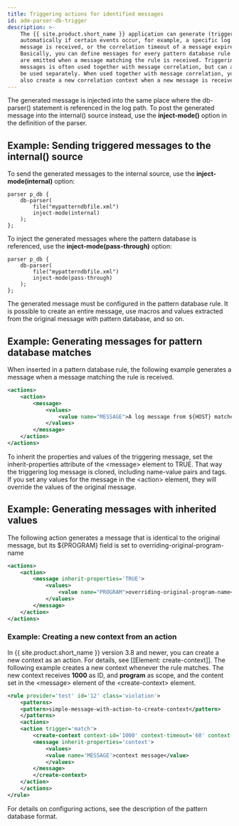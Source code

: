 ```yaml
---
title: Triggering actions for identified messages
id: adm-parser-db-trigger
description: >-
    The {{ site.product.short_name }} application can generate (trigger) messages
    automatically if certain events occur, for example, a specific log
    message is received, or the correlation timeout of a message expires.
    Basically, you can define messages for every pattern database rule that
    are emitted when a message matching the rule is received. Triggering
    messages is often used together with message correlation, but can also
    be used separately. When used together with message correlation, you can
    also create a new correlation context when a new message is received.
---
```


The generated message is injected into the same place where the
db-parser() statement is referenced in the log path. To post the
generated message into the internal() source instead, use the
**inject-mode()** option in the definition of the parser.

## Example: Sending triggered messages to the internal() source

To send the generated messages to the internal source, use the
**inject-mode(internal)** option:

```config
parser p_db {
    db-parser(
        file("mypatterndbfile.xml")
        inject-mode(internal)
    );
};
```

To inject the generated messages where the pattern database is
referenced, use the **inject-mode(pass-through)** option:

```config
parser p_db {
    db-parser(
        file("mypatterndbfile.xml")
        inject-mode(pass-through)
    );
};
```

The generated message must be configured in the pattern database rule.
It is possible to create an entire message, use macros and values
extracted from the original message with pattern database, and so on.

## Example: Generating messages for pattern database matches

When inserted in a pattern database rule, the following example
generates a message when a message matching the rule is received.

```xml
<actions>
    <action>
        <message>
            <values>
                <value name="MESSAGE">A log message from ${HOST} matched rule number $.classifier.rule_id</value>
            </values>
        </message>
    </action>
</actions>
```

To inherit the properties and values of the triggering message, set the
inherit-properties attribute of the \<message\> element to TRUE. That
way the triggering log message is cloned, including name-value pairs and
tags. If you set any values for the message in the \<action\> element,
they will override the values of the original message.

## Example: Generating messages with inherited values

The following action generates a message that is identical to the
original message, but its ${PROGRAM} field is set to
overriding-original-program-name

```xml
<actions>
    <action>
        <message inherit-properties='TRUE'>
            <values>
                <value name="PROGRAM">overriding-original-program-name</value>
            </values>
        </message>
    </action>
</actions>
```

### Example: Creating a new context from an action

In {{ site.product.short_name }} version 3.8 and newer, you can create a new context as
an action. For details, see
[[Element: create-context]]. 
The following example creates a new context whenever the rule matches.
The new context receives **1000** as ID, and **program** as scope, and
the content set in the \<message\> element of the \<create-context\>
element.

```xml
<rule provider='test' id='12' class='violation'>
    <patterns>
    <pattern>simple-message-with-action-to-create-context</pattern>
    </patterns>
    <actions>
    <action trigger='match'>
        <create-context context-id='1000' context-timeout='60' context-scope='program'>
        <message inherit-properties='context'>
            <values>
            <value name='MESSAGE'>context message</value>
            </values>
        </message>
        </create-context>
    </action>
    </actions>
</rule>
```

For details on configuring actions, see the description of the pattern
database format.
